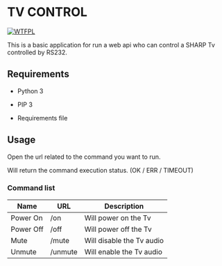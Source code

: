 # TV CONTROL

[![WTFPL](http://www.wtfpl.net/wp-content/uploads/2012/12/wtfpl-badge-1.png)](http://www.wtfpl.net)

This is a basic application for run a web api who can control a SHARP Tv controlled by RS232.

## Requirements

- Python 3

- PIP 3

- Requirements file

## Usage

Open the url related to the command you want to run.

Will return the command execution status. (OK / ERR / TIMEOUT)

### Command list

| Name      | URL     | Description               |
|-----------|---------|---------------------------|
| Power On  | /on     | Will power on the Tv      |
| Power Off | /off    | Will power off the Tv     |
| Mute      | /mute   | Will disable the Tv audio |
| Unmute    | /unmute | Will enable the Tv audio  |
